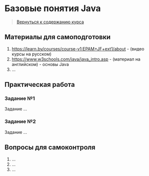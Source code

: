 Базовые понятия Java
====================

>
>[Вернуться к содержанию курса]({{site.baseurl}}/course/content)
>

Материалы для самоподготовки
---------------------
1. https://learn.by/courses/course-v1:EPAM+JF+ext1/about - (видео курсы на русском)
2. https://www.w3schools.com/java/java_intro.asp - (материал на английском) - основы Java
3. ...


Практическая работа
---------------------

### Задание №1
Задание ...



### Задание №2
Задание ...



Вопросы для самоконтроля
---------------------
1. ...
2. ...
3. ...